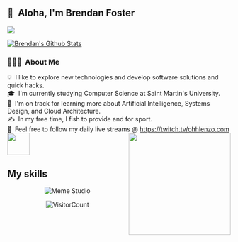 ## 👋 &nbsp;Aloha, I'm Brendan Foster 
![](https://komarev.com/ghpvc/?username=OhhLenzo&color=green)

[![Brendan's Github Stats](https://github-readme-stats.vercel.app/api?username=OhhLenzo)](https://github.com/OhhLenzo/github-readme-stats)

### 👨🏻‍💻 &nbsp;About Me

💡 &nbsp;I like to explore new technologies and develop software solutions and quick hacks.\
🎓 &nbsp;I'm currently studying Computer Science at Saint Martin's University.\
🌱 &nbsp;I'm on track for learning more about Artificial Intelligence, Systems Design, and Cloud Architecture.\
✍️ &nbsp;In my free time, I fish to provide and for sport.\
💬 &nbsp;Feel free to follow my daily live streams @ https://twitch.tv/ohhlenzo.com
<img src="https://media.giphy.com/media/mGcNjsfWAjY5AEZNw6/giphy.gif" width="50"></h2> <img align='right' src="https://media.giphy.com/media/M9gbBd9nbDrOTu1Mqx/giphy.gif" width="230"> 
<br/>

## My skills

<p align="center">
  <img align="center" alt="Meme Studio" src="https://github.com/viclafouch/viclafouch/blob/master/img/pack.png" />
</p>

</p>

<div align="center">

![VisitorCount](https://profile-counter.glitch.me/{OhhLenzo}/count.svg)

</div>